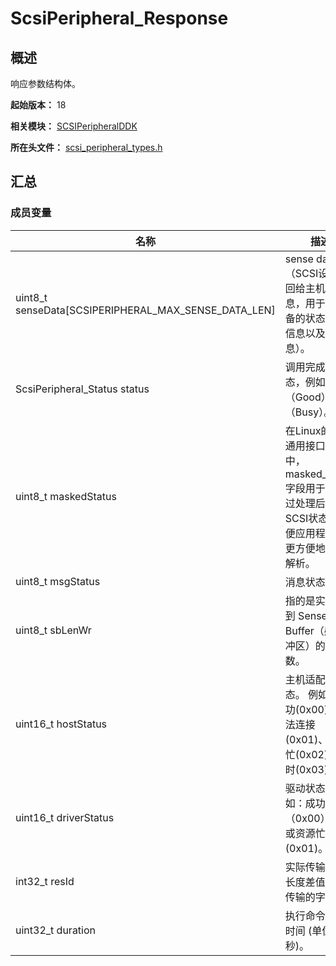 # ScsiPeripheral_Response
<!--Kit: Driver Development Kit-->
<!--Subsystem: Driver-->
<!--Owner: @lixinsheng2-->
<!--SE: @w00373942-->
<!--TSE: @dong-dongzhen-->

## 概述

响应参数结构体。

**起始版本：** 18

**相关模块：** [SCSIPeripheralDDK](capi-scsiperipheralddk.md)

**所在头文件：** [scsi_peripheral_types.h](capi-scsi-peripheral-types-h.md)

## 汇总

### 成员变量

| 名称 | 描述 |
| -- | -- |
| uint8_t senseData[SCSIPERIPHERAL_MAX_SENSE_DATA_LEN] | sense data（SCSI设备返回给主机的信息，用于报告设备的状态、错误信息以及诊断信息）。 |
| ScsiPeripheral_Status status | 调用完成时的状态，例如良好（Good）、忙（Busy）。 |
| uint8_t maskedStatus | 在Linux的SCSI通用接口（SG）中，masked_status 字段用于存储经过处理后的SCSI状态，以便应用程序可以更方便地读取和解析。 |
| uint8_t msgStatus | 消息状态。 |
| uint8_t sbLenWr | 指的是实际写入到 Sense Buffer（感应缓冲区）的字节数。 |
| uint16_t hostStatus | 主机适配器状态。 例如：成功(0x00)、无法连接(0x01)、总线忙(0x02)、超时(0x03)。 |
| uint16_t driverStatus | 驱动状态。 例如：成功（0x00）、设备或资源忙(0x01)。 |
| int32_t resId | 实际传输的数据长度差值，即未传输的字节数。 |
| uint32_t duration | 执行命令消耗的时间 (单位: 毫秒)。 |


